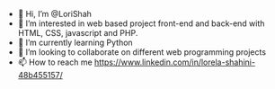 - 👋 Hi, I’m @LoriShah
- 👀 I’m interested in web based project front-end and back-end with HTML, CSS, javascript and PHP.
- 🌱 I’m currently learning Python
- 💞️ I’m looking to collaborate on different web programming projects
- 📫 How to reach me https://www.linkedin.com/in/lorela-shahini-48b455157/

<!---
LoriShah/LoriShah is a ✨ special ✨ repository because its `README.md` (this file) appears on your GitHub profile.
You can click the Preview link to take a look at your changes.
--->
